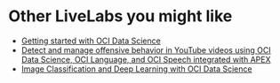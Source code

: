 # Other LiveLabs you might like

* [Getting started with OCI Data Science](https://apexapps.oracle.com/pls/apex/r/dbpm/livelabs/view-workshop?wid=673)
* [Detect and manage offensive behavior in YouTube videos using OCI Data Science, OCI Language, and OCI Speech integrated with APEX](https://apexapps.oracle.com/pls/apex/r/dbpm/livelabs/view-workshop?wid=3867)
* [Image Classification and Deep Learning with OCI Data Science](https://apexapps.oracle.com/pls/apex/r/dbpm/livelabs/view-workshop?wid=3458)
